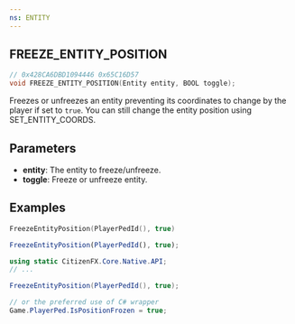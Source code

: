 ```yaml
---
ns: ENTITY
---
```

## FREEZE_ENTITY_POSITION

```c
// 0x428CA6DBD1094446 0x65C16D57
void FREEZE_ENTITY_POSITION(Entity entity, BOOL toggle);
```

Freezes or unfreezes an entity preventing its coordinates to change by the player if set to `true`. You can still change the entity position using SET_ENTITY_COORDS.

## Parameters
* **entity**: The entity to freeze/unfreeze.
* **toggle**: Freeze or unfreeze entity.

## Examples

```lua
FreezeEntityPosition(PlayerPedId(), true)
```

```js
FreezeEntityPosition(PlayerPedId(), true);
```

```cs
using static CitizenFX.Core.Native.API;
// ...

FreezeEntityPosition(PlayerPedId(), true);

// or the preferred use of C# wrapper
Game.PlayerPed.IsPositionFrozen = true;
```
